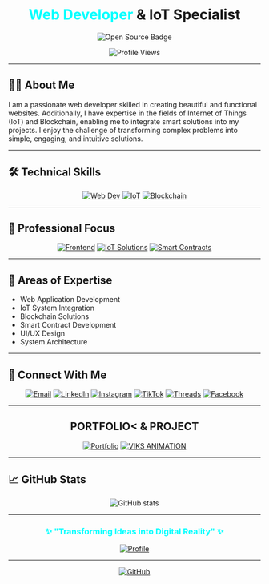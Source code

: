 <h1 align="center"><span style="color: aqua">Web Developer</span> & IoT Specialist</h1>

<p align="center">
  <img src="https://img.shields.io/badge/Open%20Source-Enthusiast-aqua?style=for-the-badge&logoColor=black" alt="Open Source Badge"/>
</p>

<div align="center">
  
![Profile Views](https://komarev.com/ghpvc/?username=YourGitHubUsername&color=aqua&style=flat)

</div>

---
## 👨‍💻 About Me
I am a passionate web developer skilled in creating beautiful and functional websites. Additionally, I have expertise in the fields of Internet of Things (IoT) and Blockchain, enabling me to integrate smart solutions into my projects. I enjoy the challenge of transforming complex problems into simple, engaging, and intuitive solutions.

---
## 🛠️ Technical Skills
<div align="center">

[![Web Dev](https://img.shields.io/badge/WEB-DEVELOPMENT-aqua?style=for-the-badge&logoColor=black)](#-)
[![IoT](https://img.shields.io/badge/INTERNET-OF%20THINGS-black?style=for-the-badge&logoColor=aqua)](#-)
[![Blockchain](https://img.shields.io/badge/BLOCKCHAIN-DEVELOPMENT-aqua?style=for-the-badge&logoColor=black)](#-)

</div>

---
## 💼 Professional Focus
<div align="center">

[![Frontend](https://img.shields.io/badge/Frontend-Development-aqua?style=flat-square&logoColor=black)](#-)
[![IoT Solutions](https://img.shields.io/badge/IoT-Solutions-black?style=flat-square&logoColor=aqua)](#-)
[![Smart Contracts](https://img.shields.io/badge/Smart-Contracts-aqua?style=flat-square&logoColor=black)](#-)

</div>

---
## 🌟 Areas of Expertise
- Web Application Development
- IoT System Integration
- Blockchain Solutions
- Smart Contract Development
- UI/UX Design
- System Architecture

---
## 📱 Connect With Me
<div align="center">
  
[![Email](https://img.shields.io/badge/Email-aqua?style=for-the-badge&logo=gmail&logoColor=black)](mailto:viksry@proton.me)
[![LinkedIn](https://img.shields.io/badge/LinkedIn-black?style=for-the-badge&logo=linkedin&logoColor=aqua)](https://www.linkedin.com/in/viksry)
[![Instagram](https://img.shields.io/badge/Instagram-aqua?style=for-the-badge&logo=instagram&logoColor=black)](https://www.instagram.com/viksry12)
[![TikTok](https://img.shields.io/badge/TikTok-black?style=for-the-badge&logo=tiktok&logoColor=aqua)](https://www.tiktok.com/@viksry)
[![Threads](https://img.shields.io/badge/Threads-aqua?style=for-the-badge&logo=threads&logoColor=black)](https://www.threads.net/@viksry12)
[![Facebook](https://img.shields.io/badge/Facebook-black?style=for-the-badge&logo=facebook&logoColor=aqua)](https://www.facebook.com/share/19aKzAtBeZ/)

</div>

---
<h2 align="center">PORTFOLIO< & PROJECT</h2>

<div align="center">

[![Portfolio](https://img.shields.io/badge/PORTFOLIO-WEBSITE-aqua?style=for-the-badge&logoColor=black)](https://viksry.my.id/)
[![VIKS ANIMATION](https://img.shields.io/badge/VIKS-ANIMATION-black?style=for-the-badge&logoColor=aqua)](https://github.com/Vixsry/viks-animation)

</div>

---
## 📈 GitHub Stats
<div align="center">

![GitHub stats](https://github-readme-stats.vercel.app/api?username=Vixsry&show_icons=true&theme=dark&title_color=00ffff&icon_color=00ffff&text_color=ffffff)

</div>

---
<div align="center">
  
<h3><span style="color: aqua">✨ "Transforming Ideas into Digital Reality" ✨</span></h3>

[![Profile](https://img.shields.io/badge/Professional-Portfolio-aqua?style=for-the-badge&logoColor=black)](#-)

</div>

---
<div align="center">

[![GitHub](https://img.shields.io/github/followers/Vixsry?label=Follow&style=social)](https://github.com/Vixsry)

</div>

<!---
Vixsry/Vixsry is a ✨ special ✨ repository because its `README.md` appears on your GitHub profile.
You can click the Preview link to take a look at your changes.
--->
